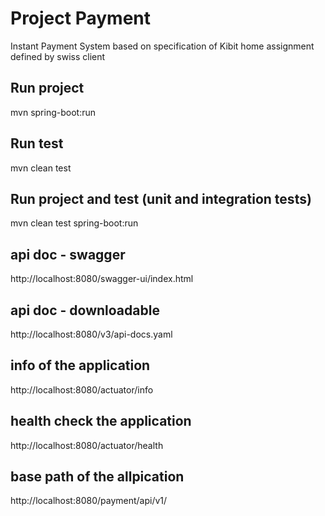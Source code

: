 # Project Payment
Instant Payment System based on specification of Kibit home assignment defined by swiss client

## Run project
mvn spring-boot:run

## Run test
mvn clean test

## Run project and test (unit and integration tests)
mvn clean test spring-boot:run

## api doc - swagger
http://localhost:8080/swagger-ui/index.html

## api doc - downloadable
http://localhost:8080/v3/api-docs.yaml

## info of the application
http://localhost:8080/actuator/info

## health check the application
http://localhost:8080/actuator/health

## base path of the allpication
http://localhost:8080/payment/api/v1/

